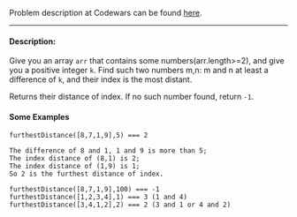 Problem description at Codewars can be found
[here](https://www.codewars.com/kata/581963edc929ba19e7000148/train/python).

-------------

#### Description:
Give you an array `arr` that contains some numbers(arr.length>=2), and give you a positive integer
`k`.  Find such two numbers m,n: m and n at least a difference of `k`, and their index is the most
distant.
<br>

Returns their distance of index. If no such number found, return `-1`.
<br>

#### Some Examples
```
furthestDistance([8,7,1,9],5) === 2

The difference of 8 and 1, 1 and 9 is more than 5;
The index distance of (8,1) is 2;
The index distance of (1,9) is 1;
So 2 is the furthest distance of index.

furthestDistance([8,7,1,9],100) === -1
furthestDistance([1,2,3,4],1) === 3 (1 and 4)
furthestDistance([3,4,1,2],2) === 2 (3 and 1 or 4 and 2)
```
